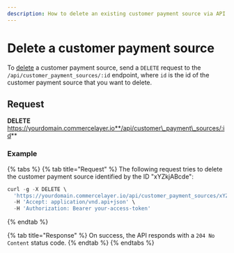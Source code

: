 ```yaml
---
description: How to delete an existing customer payment source via API
---
```


# Delete a customer payment source

To [delete](https://docs.commercelayer.io/developers/deleting-resources) a customer payment source, send a `DELETE` request to the `/api/customer_payment_sources/:id` endpoint, where `id` is the id of the customer payment source that you want to delete.

## Request

**DELETE** https://yourdomain.commercelayer.io**/api/customer\_payment\_sources/:id**

### Example

{% tabs %}
{% tab title="Request" %}
The following request tries to delete the customer payment source identified by the ID "xYZkjABcde":

```javascript
curl -g -X DELETE \
  'https://yourdomain.commercelayer.io/api/customer_payment_sources/xYZkjABcde' \
  -H 'Accept: application/vnd.api+json' \
  -H 'Authorization: Bearer your-access-token'
```
{% endtab %}

{% tab title="Response" %}
On success, the API responds with a `204 No Content` status code.
{% endtab %}
{% endtabs %}
